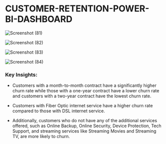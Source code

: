 # CUSTOMER-RETENTION-POWER-BI-DASHBOARD

![Screenshot (81)](https://github.com/eldhose-95/CUSTOMER-RETENTION-POWER-BI-DASHBOARD/assets/83853757/62d28ec4-16d7-4061-9053-891929114e11)

![Screenshot (82)](https://github.com/eldhose-95/CUSTOMER-RETENTION-POWER-BI-DASHBOARD/assets/83853757/85364471-5861-4b2a-90f5-09b22a620e4e)

![Screenshot (83)](https://github.com/eldhose-95/CUSTOMER-RETENTION-POWER-BI-DASHBOARD/assets/83853757/cad8bd96-4886-4c91-8e25-e2b62959b795)

![Screenshot (84)](https://github.com/eldhose-95/CUSTOMER-RETENTION-POWER-BI-DASHBOARD/assets/83853757/9e7b9295-76fe-4eb7-bce0-4c56c198e9ce)

### Key Insights:

- Customers with a month-to-month contract have a significantly higher churn rate while those with a one-year contract have a lower churn rate and customers with a two-year contract have the lowest churn rate.

- Customers with Fiber Optic internet service have a higher churn rate compared to those with DSL internet service. 

- Additionally, customers who do not have any of the additional services offered, such as Online Backup, Online Security, Device Protection, Tech Support, and streaming services like Streaming Movies and Streaming TV, are more likely to churn.





